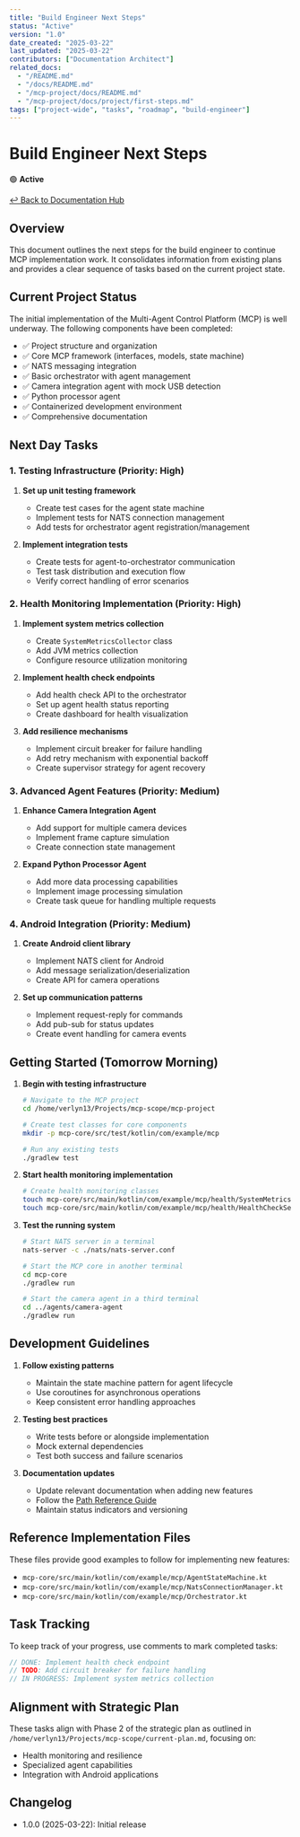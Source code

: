 ```yaml
---
title: "Build Engineer Next Steps"
status: "Active"
version: "1.0"
date_created: "2025-03-22"
last_updated: "2025-03-22"
contributors: ["Documentation Architect"]
related_docs:
  - "/README.md"
  - "/docs/README.md"
  - "/mcp-project/docs/README.md"
  - "/mcp-project/docs/project/first-steps.md"
tags: ["project-wide", "tasks", "roadmap", "build-engineer"]
---
```


# Build Engineer Next Steps

🟢 **Active**

[↩️ Back to Documentation Hub](/docs/README.md)

## Overview

This document outlines the next steps for the build engineer to continue MCP implementation work. It consolidates information from existing plans and provides a clear sequence of tasks based on the current project state.

## Current Project Status

The initial implementation of the Multi-Agent Control Platform (MCP) is well underway. The following components have been completed:

- ✅ Project structure and organization
- ✅ Core MCP framework (interfaces, models, state machine)
- ✅ NATS messaging integration
- ✅ Basic orchestrator with agent management
- ✅ Camera integration agent with mock USB detection
- ✅ Python processor agent
- ✅ Containerized development environment
- ✅ Comprehensive documentation

## Next Day Tasks

### 1. Testing Infrastructure (Priority: High)

1. **Set up unit testing framework**
   - Create test cases for the agent state machine
   - Implement tests for NATS connection management
   - Add tests for orchestrator agent registration/management

2. **Implement integration tests**
   - Create tests for agent-to-orchestrator communication
   - Test task distribution and execution flow
   - Verify correct handling of error scenarios

### 2. Health Monitoring Implementation (Priority: High)

1. **Implement system metrics collection**
   - Create `SystemMetricsCollector` class
   - Add JVM metrics collection
   - Configure resource utilization monitoring

2. **Implement health check endpoints**
   - Add health check API to the orchestrator
   - Set up agent health status reporting
   - Create dashboard for health visualization

3. **Add resilience mechanisms**
   - Implement circuit breaker for failure handling
   - Add retry mechanism with exponential backoff
   - Create supervisor strategy for agent recovery

### 3. Advanced Agent Features (Priority: Medium)

1. **Enhance Camera Integration Agent**
   - Add support for multiple camera devices
   - Implement frame capture simulation
   - Create connection state management

2. **Expand Python Processor Agent**
   - Add more data processing capabilities
   - Implement image processing simulation
   - Create task queue for handling multiple requests

### 4. Android Integration (Priority: Medium)

1. **Create Android client library**
   - Implement NATS client for Android
   - Add message serialization/deserialization
   - Create API for camera operations

2. **Set up communication patterns**
   - Implement request-reply for commands
   - Add pub-sub for status updates
   - Create event handling for camera events

## Getting Started (Tomorrow Morning)

1. **Begin with testing infrastructure**
   ```bash
   # Navigate to the MCP project
   cd /home/verlyn13/Projects/mcp-scope/mcp-project
   
   # Create test classes for core components
   mkdir -p mcp-core/src/test/kotlin/com/example/mcp
   
   # Run any existing tests
   ./gradlew test
   ```

2. **Start health monitoring implementation**
   ```bash
   # Create health monitoring classes
   touch mcp-core/src/main/kotlin/com/example/mcp/health/SystemMetricsCollector.kt
   touch mcp-core/src/main/kotlin/com/example/mcp/health/HealthCheckService.kt
   ```

3. **Test the running system**
   ```bash
   # Start NATS server in a terminal
   nats-server -c ./nats/nats-server.conf
   
   # Start the MCP core in another terminal
   cd mcp-core
   ./gradlew run
   
   # Start the camera agent in a third terminal
   cd ../agents/camera-agent
   ./gradlew run
   ```

## Development Guidelines

1. **Follow existing patterns**
   - Maintain the state machine pattern for agent lifecycle
   - Use coroutines for asynchronous operations
   - Keep consistent error handling approaches

2. **Testing best practices**
   - Write tests before or alongside implementation
   - Mock external dependencies
   - Test both success and failure scenarios

3. **Documentation updates**
   - Update relevant documentation when adding new features
   - Follow the [Path Reference Guide](/docs/project/path-reference-guide.md)
   - Maintain status indicators and versioning

## Reference Implementation Files

These files provide good examples to follow for implementing new features:

- `mcp-core/src/main/kotlin/com/example/mcp/AgentStateMachine.kt`
- `mcp-core/src/main/kotlin/com/example/mcp/NatsConnectionManager.kt`
- `mcp-core/src/main/kotlin/com/example/mcp/Orchestrator.kt`

## Task Tracking

To keep track of your progress, use comments to mark completed tasks:

```kotlin
// DONE: Implement health check endpoint
// TODO: Add circuit breaker for failure handling
// IN PROGRESS: Implement system metrics collection
```

## Alignment with Strategic Plan

These tasks align with Phase 2 of the strategic plan as outlined in `/home/verlyn13/Projects/mcp-scope/current-plan.md`, focusing on:

- Health monitoring and resilience
- Specialized agent capabilities
- Integration with Android applications

## Changelog

- 1.0.0 (2025-03-22): Initial release